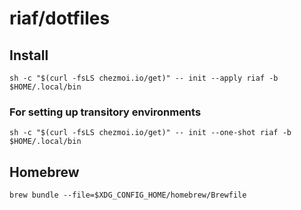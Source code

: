 # riaf/dotfiles

## Install

```
sh -c "$(curl -fsLS chezmoi.io/get)" -- init --apply riaf -b $HOME/.local/bin
```

### For setting up transitory environments

```
sh -c "$(curl -fsLS chezmoi.io/get)" -- init --one-shot riaf -b $HOME/.local/bin
```

## Homebrew

```
brew bundle --file=$XDG_CONFIG_HOME/homebrew/Brewfile
```
